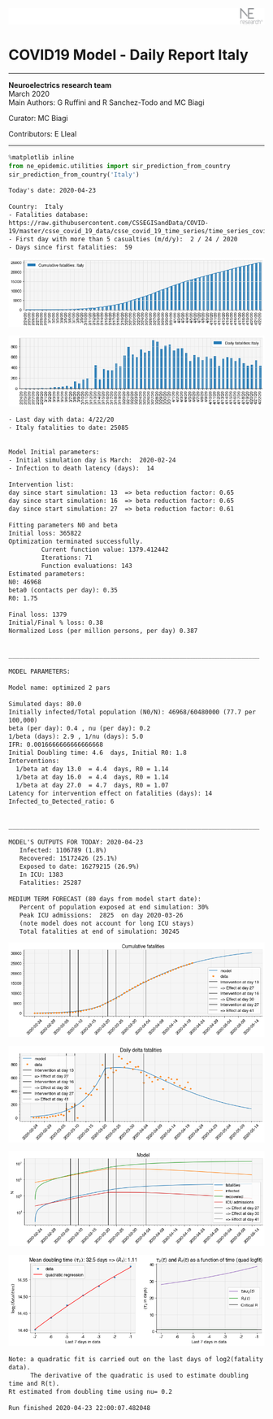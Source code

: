 ![](./images/logo.png)
# COVID19 Model - Daily Report Italy

---

**Neuroelectrics research team**  
March 2020  
Main Authors: G Ruffini and R Sanchez-Todo and MC Biagi

Curator: MC Biagi

Contributors: E Lleal

---


```python
%matplotlib inline
from ne_epidemic.utilities import sir_prediction_from_country
sir_prediction_from_country('Italy')
```

    Today's date: 2020-04-23 
    
    Country:  Italy
    - Fatalities database:  https://raw.githubusercontent.com/CSSEGISandData/COVID-19/master/csse_covid_19_data/csse_covid_19_time_series/time_series_covid19_deaths_global.csv
    - First day with more than 5 casualties (m/d/y):  2 / 24 / 2020
    - Days since first fatalities:  59



![png](02%20-%20Daily_Report_Italy_files/02%20-%20Daily_Report_Italy_1_1.png)



![png](02%20-%20Daily_Report_Italy_files/02%20-%20Daily_Report_Italy_1_2.png)


    - Last day with data: 4/22/20
    - Italy fatalities to date: 25085
     
    
    Model Initial parameters:
    - Initial simulation day is March:  2020-02-24
    - Infection to death latency (days):  14
    
    Intervention list:
    day since start simulation: 13  => beta reduction factor: 0.65
    day since start simulation: 16  => beta reduction factor: 0.65
    day since start simulation: 27  => beta reduction factor: 0.61
    
    Fitting parameters N0 and beta
    Initial loss: 365822
    Optimization terminated successfully.
             Current function value: 1379.412442
             Iterations: 71
             Function evaluations: 143
    Estimated parameters:
    N0: 46968
    beta0 (contacts per day): 0.35
    R0: 1.75
    
    Final loss: 1379
    Initial/Final % loss: 0.38
    Normalized Loss (per million persons, per day) 0.387 
    
    
    _____________________________________________________________________
     
    MODEL PARAMETERS:
    
    Model name: optimized 2 pars
    
    Simulated days: 80.0
    Initially infected/Total population (N0/N): 46968/60480000 (77.7 per 100,000)
    beta (per day): 0.4 , nu (per day): 0.2
    1/beta (days): 2.9 , 1/nu (days): 5.0
    IFR: 0.0016666666666666668
    Initial Doubling time: 4.6  days, Initial R0: 1.8
    Interventions:
      1/beta at day 13.0  = 4.4  days, R0 = 1.14
      1/beta at day 16.0  = 4.4  days, R0 = 1.14
      1/beta at day 27.0  = 4.7  days, R0 = 1.07
    Latency for intervention effect on fatalities (days): 14
    Infected_to_Detected_ratio: 6
    
    
    _____________________________________________________________________
    
    MODEL'S OUTPUTS FOR TODAY: 2020-04-23
       Infected: 1106789 (1.8%)
       Recovered: 15172426 (25.1%)
       Exposed to date: 16279215 (26.9%)
       In ICU: 1383
       Fatalities: 25287
     
    MEDIUM TERM FORECAST (80 days from model start date): 
       Percent of population exposed at end simulation: 30%
       Peak ICU admissions:  2825  on day 2020-03-26
       (note model does not account for long ICU stays)
       Total fatalities at end of simulation: 30245



![png](02%20-%20Daily_Report_Italy_files/02%20-%20Daily_Report_Italy_1_4.png)



![png](02%20-%20Daily_Report_Italy_files/02%20-%20Daily_Report_Italy_1_5.png)



![png](02%20-%20Daily_Report_Italy_files/02%20-%20Daily_Report_Italy_1_6.png)


     



![png](02%20-%20Daily_Report_Italy_files/02%20-%20Daily_Report_Italy_1_8.png)


    Note: a quadratic fit is carried out on the last days of log2(fatality data).
          The derivative of the quadratic is used to estimate doubling time and R(t).
    Rt estimated from doubling time using nu= 0.2
    
    Run finished 2020-04-23 22:00:07.482048



```python

```
